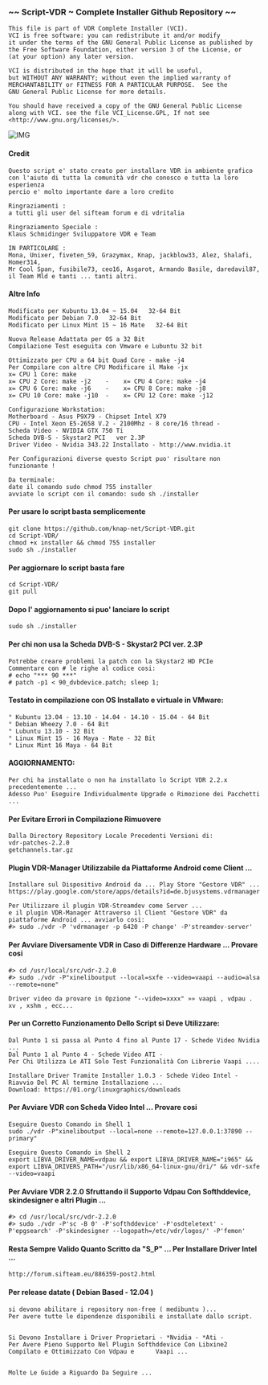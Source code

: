 ### ~~ Script-VDR ~ Complete Installer Github Repository ~~

    This file is part of VDR Complete Installer (VCI).                   
    VCI is free software: you can redistribute it and/or modify          
    it under the terms of the GNU General Public License as published by 
    the Free Software Foundation, either version 3 of the License, or    
    (at your option) any later version.                                  
                                                                        
    VCI is distributed in the hope that it will be useful,               
    but WITHOUT ANY WARRANTY; without even the implied warranty of       
    MERCHANTABILITY or FITNESS FOR A PARTICULAR PURPOSE.  See the        
    GNU General Public License for more details.                         
                                                                        
    You should have received a copy of the GNU General Public License    
    along with VCI. see the file VCI_License.GPL, If not see             
    <http://www.gnu.org/licenses/>.                                  
                                    


![IMG](https://raw.githubusercontent.com/knap-net/Script-VDR/master/img/Script-VDR_11.png)

    
####    Credit     

    Questo script e' stato creato per installare VDR in ambiente grafico        
    con l'aiuto di tutta la comunità vdr che conosco e tutta la loro esperienza   
    percio e' molto importante dare a loro credito          

    Ringraziamenti :                             
    a tutti gli user del sifteam forum e di vdritalia
    
    Ringraziamento Speciale :
    Klaus Schmidinger Sviluppatore VDR e Team 

    IN PARTICOLARE :                                
    Mona, Unixer, fiveten_59, Grazymax, Knap, jackblow33, Alez, Shalafi, Homer314, 
    Mr Cool Span, fusibile73, ceo16, Asgarot, Armando Basile, daredavil87, 
    il Team Mld e tanti ... tanti altri.                              
                                                                              



####    Altre Info

    Modificato per Kubuntu 13.04 ~ 15.04   32-64 Bit      
    Modificato per Debian 7.0   32-64 Bit                                         
    Modificato per Linux Mint 15 ~ 16 Mate   32-64 Bit                            
                                                                                      
    Nuova Release Adattata per OS a 32 Bit                                                
    Compilazione Test eseguita con Vmware e Lubuntu 32 bit                                                            
                                                                                      
    Ottimizzato per CPU a 64 bit Quad Core - make -j4                                     
    Per Compilare con altre CPU Modificare il Make -jx 
    x= CPU 1 Core: make                                                                                                                          
    x= CPU 2 Core: make -j2    -    x= CPU 4 Core: make -j4                               
    x= CPU 6 Core: make -j6    -    x= CPU 8 Core: make -j8                               
    x= CPU 10 Core: make -j10  -    x= CPU 12 Core: make -j12 
    
    Configurazione Workstation:                                                                    
    Motherboard - Asus P9X79 - Chipset Intel X79                                          
    CPU - Intel Xeon E5-2658 V.2 - 2100Mhz - 8 core/16 thread -                           
    Scheda Video - NVIDIA GTX 750 Ti                                                      
    Scheda DVB-S - Skystar2 PCI   ver 2.3P                                                                                                                                     
    Driver Video - Nvidia 343.22 Installato - http://www.nvidia.it                      
                                                                                      
    Per Configurazioni diverse questo Script puo' risultare non funzionante !             
                                                                                      
    Da terminale:                                                                         
    date il comando sudo chmod 755 installer                                
    avviate lo script con il comando: sudo sh ./installer
    


  
    
####    Per usare lo script basta semplicemente

    git clone https://github.com/knap-net/Script-VDR.git
    cd Script-VDR/
    chmod +x installer && chmod 755 installer
    sudo sh ./installer
####    Per aggiornare lo script basta fare

    cd Script-VDR/
    git pull
####    Dopo l' aggiornamento si puo' lanciare lo script

    sudo sh ./installer
    
    
    
    
####    Per chi non usa la Scheda DVB-S - Skystar2 PCI ver. 2.3P

    Potrebbe creare problemi la patch con la Skystar2 HD PCIe
    Commentare con # le righe al codice cosi:
    # echo "*** 90 ***"
    # patch -p1 < 90_dvbdevice.patch; sleep 1;




####    Testato in compilazione con OS Installato e virtuale in VMware:

    ° Kubuntu 13.04 - 13.10 - 14.04 - 14.10 - 15.04 - 64 Bit
    ° Debian Wheezy 7.0 - 64 Bit
    ° Lubuntu 13.10 - 32 Bit
    ° Linux Mint 15 - 16 Maya - Mate - 32 Bit
    ° Linux Mint 16 Maya - 64 Bit





####    AGGIORNAMENTO:

    Per chi ha installato o non ha installato lo Script VDR 2.2.x precedentemente ...
    Adesso Puo' Eseguire Individualmente Upgrade o Rimozione dei Pacchetti ...






####    Per Evitare Errori in Compilazione Rimuovere

    Dalla Directory Repository Locale Precedenti Versioni di:
    vdr-patches-2.2.0
    getchannels.tar.gz





####    Plugin VDR-Manager Utilizzabile da Piattaforme Android come Client ...

    Installare sul Dispositivo Android da ... Play Store "Gestore VDR" ...
    https://play.google.com/store/apps/details?id=de.bjusystems.vdrmanager
    
    Per Utilizzare il plugin VDR-Streamdev come Server ...
    e il plugin VDR-Manager Attraverso il Client "Gestore VDR" da piattaforme Android ... avviarlo cosi:
    #> sudo ./vdr -P 'vdrmanager -p 6420 -P change' -P'streamdev-server'




####    Per Avviare Diversamente VDR in Caso di Differenze Hardware ... Provare cosi

    #> cd /usr/local/src/vdr-2.2.0
    #> sudo ./vdr -P"xineliboutput --local=sxfe --video=vaapi --audio=alsa --remote=none"
    
    Driver video da provare in Opzione "--video=xxxx" »» vaapi , vdpau . xv , xshm , ecc...






####    Per un Corretto Funzionamento Dello Script si Deve Utilizzare:

    Dal Punto 1 si passa al Punto 4 fino al Punto 17 - Schede Video Nvidia ...
    Dal Punto 1 al Punto 4 - Schede Video ATI -
    Per Chi Utilizza Le ATI Solo Test Funzionalità Con Librerie Vaapi ....
    
    Installare Driver Tramite Installer 1.0.3 - Schede Video Intel - Riavvio Del PC Al termine Installazione ...
    Download: https://01.org/linuxgraphics/downloads







####    Per Avviare VDR con Scheda Video Intel ... Provare cosi

    Eseguire Questo Comando in Shell 1
    sudo ./vdr -P"xineliboutput --local=none --remote=127.0.0.1:37890 --primary"
    
    Eseguire Questo Comando in Shell 2
    export LIBVA_DRIVER_NAME=vdpau && export LIBVA_DRIVER_NAME="i965" && export LIBVA_DRIVERS_PATH="/usr/lib/x86_64-linux-gnu/dri/" && vdr-sxfe --video=vaapi





####    Per Avviare VDR 2.2.0 Sfruttando il Supporto Vdpau Con Softhddevice, skindesigner e altri Plugin ...

    #> cd /usr/local/src/vdr-2.2.0
    #> sudo ./vdr -P'sc -B 0' -P'softhddevice' -P'osdteletext' -P'epgsearch' -P'skindesigner --logopath=/etc/vdr/logos/' -P'femon'





####    Resta Sempre Valido Quanto Scritto da "S_P" ... Per Installare Driver Intel ...

    http://forum.sifteam.eu/886359-post2.html



####    Per release datate ( Debian Based - 12.04 ) 

    si devono abilitare i repository non-free ( medibuntu )...
    Per avere tutte le dipendenze disponibili e installate dallo script.


    Si Devono Installare i Driver Proprietari - *Nvidia - *Ati -
    Per Avere Pieno Supporto Nel Plugin Softhddevice Con Libxine2 Compilato e Ottimizzato Con Vdpau e      Vaapi ...


    Molte Le Guide a Riguardo Da Seguire ...
    
